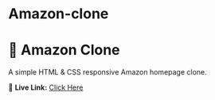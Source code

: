 # Amazon-clone
# 🛒 Amazon Clone

A simple HTML & CSS responsive Amazon homepage clone.

🔗 **Live Link:** [Click Here](https://raushani220202.github.io/Amazon-clone/)
